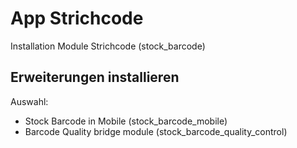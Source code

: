 # App Strichcode
Installation Module Strichcode (stock_barcode)

## Erweiterungen installieren
Auswahl:
* Stock Barcode in Mobile  (stock_barcode_mobile)
* Barcode Quality bridge module (stock_barcode_quality_control)